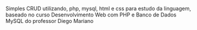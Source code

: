 Simples CRUD utilizando, php, mysql, html e css para estudo da linguagem, baseado no curso Desenvolvimento Web com PHP e Banco de Dados MySQL do professor Diego Mariano
